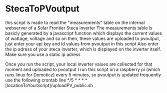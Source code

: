 # StecaToPVoutput

this script is made to read the "measurements" table on the internal webserver of a Solar Frontier Steca inverter
The measurements table is basicly generated by a javascript function which displays the current values of wattage, voltage and so on
then, these values are uploaded to pvoutput, just enter your api key and id values from pvoutput in this script
Also enter the ip adress of your steca inverter, which is displayed on the inverter itself. Make sure you use a static ip adress

Once you run the script, your local inverter values are collected for that moment and uploaded to pvoutput
I run this script on a raspberry pi (which runs linux for Domoticz) every 5 minutes, so pvoutput is updated frequently
use the following crontab line
*/5 * * * * [locationToYourScript]/uploadPV_public.sh
